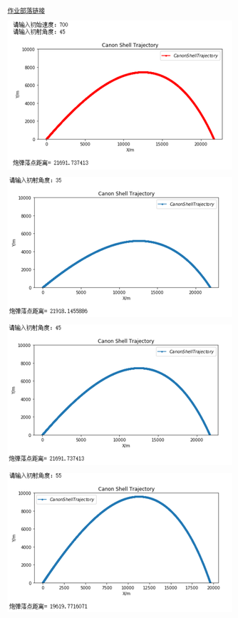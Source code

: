 [作业部落链接](https://www.zybuluo.com/cocolive/note/885803)

![](https://github.com/cocolive/compuational_physics_N2015301510001/blob/master/%E4%BD%9C%E4%B8%9A4.1%200.png)

 ![](https://github.com/cocolive/compuational_physics_N2015301510001/blob/master/%E4%BD%9C%E4%B8%9A4.2%200.png)

 ![](https://github.com/cocolive/compuational_physics_N2015301510001/blob/master/%E4%BD%9C%E4%B8%9A4.3%200.png)

 ![](https://github.com/cocolive/compuational_physics_N2015301510001/blob/master/%E4%BD%9C%E4%B8%9A4.4%200.png)
